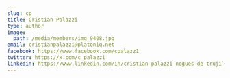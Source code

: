 ```yaml
---
slug: cp
title: Cristian Palazzi
type: author
image:
  path: /media/members/img_9408.jpg
email: cristianpalazzi@platoniq.net
facebook: https://www.facebook.com/cpalazz1
twitter: https://x.com/c_palazzi
linkedin: https://www.linkedin.com/in/cristian-palazzi-nogues-de-trujillo-56500ab5/
---
```

